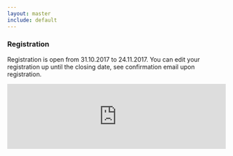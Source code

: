 ```yaml
---
layout: master
include: default
---
```


### Registration
Registration is open from 31.10.2017 to 24.11.2017. You can edit your registration up until the closing date, see confirmation email upon registration. 

<script type="text/javascript" src="https://nettskjema.uio.no/static/js/external-embedding.js"></script><iframe class="nettskjema-iframe" src="https://nettskjema.uio.no/answer/87726.html?embed=1" title="Registration NeIC AllHandsMeeting 2018" frameborder="0" width="100%">If you can not read this, your browser does not support iframes. Please go to https://nettskjema.uio.no/answer/87726.html for registration.</iframe>

